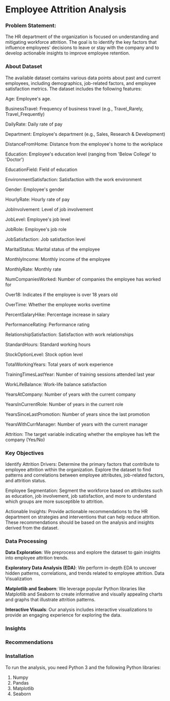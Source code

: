 # Employee Attrition Analysis

### Problem Statement:

The HR department of the organization is focused on understanding and mitigating workforce attrition. The goal is to identify the key factors that influence employees' decisions to leave or stay with the company and to develop actionable insights to improve employee retention. 

### About Dataset
The available dataset contains various data points about past and current employees, including demographics, job-related factors, and employee satisfaction metrics.
The dataset includes the following features:

Age: Employee's age.

BusinessTravel: Frequency of business travel (e.g., Travel_Rarely, Travel_Frequently)

DailyRate: Daily rate of pay

Department: Employee's department (e.g., Sales, Research & Development)

DistanceFromHome: Distance from the employee's home to the workplace

Education: Employee's education level (ranging from 'Below College' to 'Doctor')

EducationField: Field of education

EnvironmentSatisfaction: Satisfaction with the work environment

Gender: Employee's gender

HourlyRate: Hourly rate of pay

JobInvolvement: Level of job involvement

JobLevel: Employee's job level

JobRole: Employee's job role

JobSatisfaction: Job satisfaction level

MaritalStatus: Marital status of the employee

MonthlyIncome: Monthly income of the employee

MonthlyRate: Monthly rate

NumCompaniesWorked: Number of companies the employee has worked for

Over18: Indicates if the employee is over 18 years old

OverTime: Whether the employee works overtime

PercentSalaryHike: Percentage increase in salary

PerformanceRating: Performance rating

RelationshipSatisfaction: Satisfaction with work relationships

StandardHours: Standard working hours

StockOptionLevel: Stock option level

TotalWorkingYears: Total years of work experience

TrainingTimesLastYear: Number of training sessions attended last year

WorkLifeBalance: Work-life balance satisfaction

YearsAtCompany: Number of years with the current company

YearsInCurrentRole: Number of years in the current role

YearsSinceLastPromotion: Number of years since the last promotion

YearsWithCurrManager: Number of years with the current manager

Attrition: The target variable indicating whether the employee has left the company (Yes/No)

### Key Objectives

Identify Attrition Drivers: Determine the primary factors that contribute to employee attrition within the organization. Explore the dataset to find patterns and correlations between employee attributes, job-related factors, and attrition status.

Employee Segmentation: Segment the workforce based on attributes such as education, job involvement, job satisfaction, and more to understand which groups are more susceptible to attrition.

Actionable Insights: Provide actionable recommendations to the HR department on strategies and interventions that can help reduce attrition. These recommendations should be based on the analysis and insights derived from the dataset.


### Data Processing

**Data Exploration**: We preprocess and explore the dataset to gain insights into employee attrition trends.

 **Exploratory Data Analysis (EDA)**: We perform in-depth EDA to uncover hidden patterns, correlations, and trends related to employee attrition.
 Data Visualization

**Matplotlib and Seaborn**: We leverage popular Python libraries like Matplotlib and Seaborn to create informative and visually appealing charts and graphs that illustrate attrition patterns.

**Interactive Visuals**: Our analysis includes interactive visualizations to provide an engaging experience for exploring the data.


### Insights

### Recommendations

### Installation
To run the analysis, you need Python 3 and the following Python libraries:
1. Numpy
2. Pandas
3. Matplotlib
4. Seaborn
